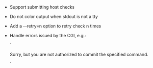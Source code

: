 - Support submitting host checks
- Do not color output when stdout is not a tty
- Add a --retry=n option to retry check n times
- Handle errors issued by the CGI, e.g.:

    `<DIV CLASS='errorMessage'>
    Sorry, but you are not authorized to commit the specified command.
    </DIV>`

